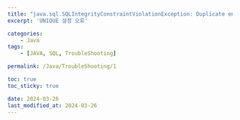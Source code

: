 ```yaml
---
title: "java.sql.SQLIntegrityConstraintViolationException: Duplicate entry \'salt\' for key 'users.salt' "
excerpt: 'UNIQUE 설정 오류'

categories:
    - Java
tags:
    - [JAVA, SQL, TroubleShooting]

permalink: /Java/TroubleShooting/1

toc: true
toc_sticky: true

date: 2024-03-26
last_modified_at: 2024-03-26
---
```


